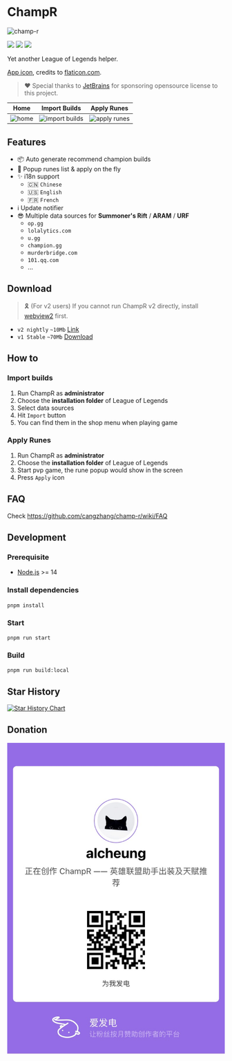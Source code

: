 # ChampR

![champ-r](https://socialify.git.ci/cangzhang/champ-r/image?description=1&descriptionEditable=%F0%9F%90%B6%20Yet%20another%20League%20of%20Legends%20helper&font=KoHo&forks=1&logo=https%3A%2F%2Fgithub.com%2Fcangzhang%2Fchamp-r%2Fraw%2Fv1%2Fresources%2Fapp-icon.png&owner=1&pattern=Plus&stargazers=1&theme=Light)

[![](https://img.shields.io/github/v/release/cangzhang/champ-r?label=LATEST%20VERSION&style=for-the-badge)](https://github.com/cangzhang/champ-r/releases/latest)
[![](https://img.shields.io/github/downloads/cangzhang/champ-r/total?style=for-the-badge)](https://github.com/cangzhang/champ-r/releases)
[![](https://img.shields.io/github/workflow/status/cangzhang/champ-r/release?style=for-the-badge&color=65C0A3)](https://github.com/cangzhang/champ-r/actions)

Yet another League of Legends helper.

[App icon](https://www.flaticon.com/free-icon/dog_2767976), credits to [flaticon.com](https://www.flaticon.com/).

> ❤ Special thanks to [JetBrains](https://www.jetbrains.com/?from=champ-r) for sponsoring opensource license to this project.

|                                                                   Home                                                                   |                                                                   Import Builds                                                                  |                                                                   Apply Runes                                                                   |
|:----------------------------------------------------------------------------------------------------------------------------------------:|:------------------------------------------------------------------------------------------------------------------------------------------------:|:-----------------------------------------------------------------------------------------------------------------------------------------------:|
| <img src="https://user-images.githubusercontent.com/1357073/180357424-36edd450-a3b9-42ab-9e68-e60fb5f43bb8.png" width="220" alt="home"/> | <img src="https://user-images.githubusercontent.com/1357073/180357492-776dae3a-8ad2-4f92-bb6b-999b521bae4d.png" width="220" alt="import builds"/> | <img src="https://user-images.githubusercontent.com/1357073/180359086-f479afdf-e3db-481f-a4fc-28a43452d25c.png" width="220" alt="apply runes"/> |

## Features

- 📦 Auto generate recommend champion builds
- 🎉 Popup runes list & apply on the fly
- ✨ i18n support
    - 🇨🇳 `Chinese`
    - 🇺🇸 `English`
    - 🇫🇷 `French`
- ℹ️ Update notifier
- 😎 Multiple data sources for **Summoner's Rift** / **ARAM** / **URF**
    - `op.gg`
    - `lolalytics.com`
    - `u.gg`
    - `champion.gg`
    - `murderbridge.com`
    - `101.qq.com`
    - ...

## Download

> 🎗️ (For v2 users) If you cannot run ChampR v2 directly, install [webview2](https://developer.microsoft.com/en-us/microsoft-edge/webview2/#download-section) first.

- `v2 nightly` `~10Mb` [Link](https://github.com/cangzhang/champ-r/releases/tag/v2.0.0-nightly.20221104)
- `v1 Stable` `~70Mb` [Download](https://github.com/cangzhang/champ-r/releases)

## How to

### Import builds

1. Run ChampR as **administrator**
1. Choose the **installation folder** of League of Legends
1. Select data sources
1. Hit `Import` button
1. You can find them in the shop menu when playing game

### Apply Runes

1. Run ChampR as **administrator**
1. Choose the **installation folder** of League of Legends
1. Start pvp game, the rune popup would show in the screen
1. Press `Apply` icon

## FAQ

Check https://github.com/cangzhang/champ-r/wiki/FAQ

## Development

### Prerequisite

- [Node.js](https://nodejs.org/en/) >= 14

### Install dependencies

```console
pnpm install
```

### Start

```console
pnpm run start
```

### Build

```console
pnpm run build:local
```

## Star History

[![Star History Chart](https://api.star-history.com/svg?repos=cangzhang/champ-r&type=Date)](https://star-history.com/#cangzhang/champ-r&Date)

## Donation

[![](./docs/afdian.jpeg)](https://afdian.net/a/alcheung)